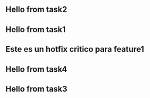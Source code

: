 ## Hello from task2
## Hello from task1
## Este es un hotfix critico para feature1
## Hello from task4
## Hello from task3
